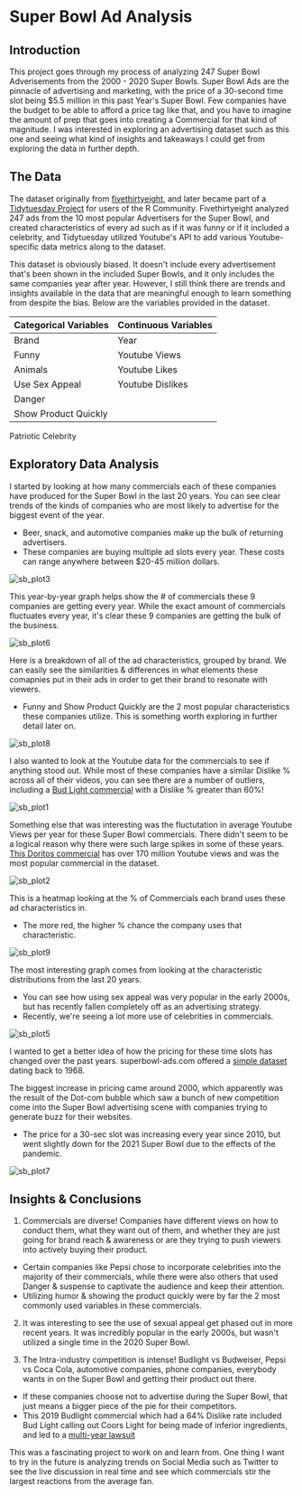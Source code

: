 # Super Bowl Ad Analysis

## Introduction
  
This project goes through my process of analyzing 247 Super Bowl Adverisements from the 2000 - 2020 Super Bowls.  Super Bowl Ads are the pinnacle of advertising and marketing, with the price of a 30-second time slot being $5.5 million in this past Year's Super Bowl.  Few companies have the budget to be able to afford a price tag like that, and you have to imagine the amount of prep that goes into creating a Commercial for that kind of magnitude.  I was interested in exploring an advertising dataset such as this one and seeing what kind of insights and takeaways I could get from exploring the data in further depth.

## The Data
The dataset originally from [fivethirtyeight](https://projects.fivethirtyeight.com/super-bowl-ads/), and later became part of a [Tidytuesday Project](https://github.com/rfordatascience/tidytuesday) for users of the R Community.  Fivethirtyeight analyzed 247 ads from the 10 most popular Advertisers for the Super Bowl, and created characteristics of every ad such as if it was funny or if it included a celebrity, and Tidytuesday utilized Youtube's API to add various Youtube-specific data metrics along to the dataset.

This dataset is obviously biased.  It doesn't include every advertisement that's been shown in the included Super Bowls, and it only includes the same companies year after year.  However, I still think there are trends and insights available in the data that are meaningful enough to learn something from despite the bias.  Below are the variables provided in the dataset.

Categorical Variables      | Continuous Variables    
-------------------------- | ---------------------- 
Brand | Year  
Funny               | Youtube Views
Animals           | Youtube Likes
Use Sex Appeal        | Youtube Dislikes
Danger  | 
Show Product Quickly          | 
Patriotic
Celebrity

## Exploratory Data Analysis

I started by looking at how many commercials each of these companies have produced for the Super Bowl in the last 20 years.  You can see clear trends of the kinds of companies who are most likely to advertise for the biggest event of the year. 
  * Beer, snack, and automotive companies make up the bulk of returning advertisers.
  * These companies are buying multiple ad slots every year.  These costs can range anywhere between $20-45 million dollars.

![sb_plot3](https://user-images.githubusercontent.com/16946556/110707974-e7e88500-81ae-11eb-8016-21c46014f54f.png)

This year-by-year graph helps show the # of commercials these 9 companies are getting every year.  While the exact amount of commercials fluctuates every year, it's clear these 9 companies are getting the bulk of the business.

![sb_plot6](https://user-images.githubusercontent.com/16946556/110707969-e74fee80-81ae-11eb-8bdf-ba6dae8d6d6f.png)

Here is a breakdown of all of the ad characteristics, grouped by brand.  We can easily see the similarities & differences in what elements these comapnies put in their ads in order to get their brand to resonate with viewers.
  * Funny and Show Product Quickly are the 2 most popular characteristics these companies utilize.  This is something worth exploring in further detail later on.

![sb_plot8](https://user-images.githubusercontent.com/16946556/110707980-e919b200-81ae-11eb-961c-2f3a35b745e3.png)

I also wanted to look at the Youtube data for the commercials to see if anything stood out.  While most of these companies have a similar Dislike % across all of their videos, you can see there are a number of outliers, including a [Bud Light commercial](https://www.youtube.com/watch?v=hkSQ2Vr41bM) with a Dislike % greater than 60%!  

![sb_plot1](https://user-images.githubusercontent.com/16946556/110707979-e8811b80-81ae-11eb-857f-e1f37eb76cad.png)

Something else that was interesting was the fluctutation in average Youtube Views per year for these Super Bowl commercials.  There didn't seem to be a logical reason why there were such large spikes in some of these years.  [This Doritos commercial](https://www.youtube.com/watch?v=6SWNLDdnz0A) has over 170 million Youtube views and was the most popular commercial in the dataset.

![sb_plot2](https://user-images.githubusercontent.com/16946556/110709113-9214dc80-81b0-11eb-8dc7-d0e819398fb2.png)

This is a heatmap looking at the % of Commercials each brand uses these ad characteristics in.  
  * The more red, the higher % chance the company uses that characteristic.

![sb_plot9](https://user-images.githubusercontent.com/16946556/110708079-0cdcf800-81af-11eb-92eb-53d008f77024.png)

The most interesting graph comes from looking at the characteristic distributions from the last 20 years.  
  * You can see how using sex appeal was very popular in the early 2000s, but has recently fallen completely off as an advertising strategy.  
  * Recently, we're seeing a lot more use of celebrities in commercials.

![sb_plot5](https://user-images.githubusercontent.com/16946556/111010781-5e6eb980-834c-11eb-9db3-8c2a05bc7f7f.png)


I wanted to get a better idea of how the pricing for these time slots has changed over the past years.  superbowl-ads.com offered a [simple dataset](https://superbowl-ads.com/cost-of-super-bowl-advertising-breakdown-by-year/) dating back to 1968.  

The biggest increase in pricing came around 2000, which apparently was the result of the Dot-com bubble which saw a bunch of new competition come into the Super Bowl advertising scene with companies trying to generate buzz for their websites.
  * The price for a 30-sec slot was increasing every year since 2010, but went slightly down for the 2021 Super Bowl due to the effects of the pandemic.

![sb_plot7](https://user-images.githubusercontent.com/16946556/110707981-e919b200-81ae-11eb-84a8-a72fcc3bb3d4.png)


## Insights & Conclusions

1. Commercials are diverse!  Companies have different views on how to conduct them, what they want out of them, and whether they are just going for brand reach & awareness or are they trying to push viewers into actively buying their product.  
  * Certain companies like Pepsi chose to incorporate celebrities into the majority of their commercials, while there were also others that used Danger & suspense to captivate the audience and keep their attention.  
  * Utilizing humor & showing the product quickly were by far the 2 most commonly used variables in these commercials.

2. It was interesting to see the use of sexual appeal get phased out in more recent years.  It was incredibly popular in the early 2000s, but wasn't utilized a single time in the 2020 Super Bowl.

3. The Intra-industry competition is intense!  Budlight vs Budweiser, Pepsi vs Coca Cola, automotive companies, phone companies, everybody wants in on the Super Bowl and getting their product out there.
  * If these companies choose not to advertise during the Super Bowl, that just means a bigger piece of the pie for their competitors.
  * This 2019 Budlight commercial which had a 64% Dislike rate included Bud Light calling out Coors Light for being made of inferior ingredients, and led to a [multi-year lawsuit](https://www.nytimes.com/2019/03/21/business/miller-lite-bud-light-lawsuit.html)


This was a fascinating project to work on and learn from.  One thing I want to try in the future is analyzing trends on Social Media such as Twitter to see the live discussion in real time and see which commercials stir the largest reactions from the average fan.  
